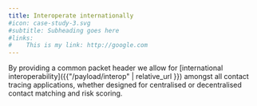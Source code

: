 ```yaml
---
title: Interoperate internationally
#icon: case-study-3.svg
#subtitle: Subheading goes here
#links:
#    This is my link: http://google.com
---
```

By providing a common packet header we allow for [international interoperability]({{"/payload/interop" | relative_url }}) amongst all contact tracing applications, whether designed for centralised or decentralised contact matching and risk scoring.